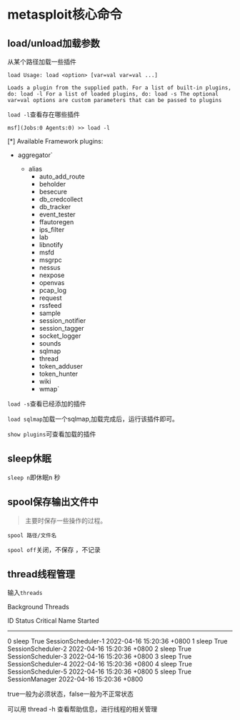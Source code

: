 # metasploit核心命令

## load/unload加载参数 

从某个路径加载一些插件

`load
Usage: load <option> [var=val var=val ...]`

`Loads a plugin from the supplied path.
For a list of built-in plugins, do: load -l
For a list of loaded plugins, do: load -s
The optional var=val options are custom parameters that can be passed to plugins`

`load -l`查看存在哪些插件

`msf](Jobs:0 Agents:0) >> load -l
`

[*] Available Framework plugins:

* aggregator`

    * alias
        * auto_add_route
        * beholder
        * besecure
        * db_credcollect
        * db_tracker
        * event_tester
        * ffautoregen
        * ips_filter
        * lab
        * libnotify
        * msfd
        * msgrpc
        * nessus
        * nexpose
        * openvas
        * pcap_log
        * request
        * rssfeed
        * sample
        * session_notifier
        * session_tagger
        * socket_logger
        * sounds
        * sqlmap
        * thread
        * token_adduser
        * token_hunter
        * wiki
        * wmap`

`load -s`查看已经添加的插件

`load sqlmap`加载一个sqlmap,加载完成后，运行该插件即可。

`show plugins`可查看加载的插件

## sleep休眠

`sleep n`即休眠n 秒

## spool保存输出文件中

> 主要时保存一些操作的过程。

`spool 路径/文件名`

`spool off`关闭，不保存 ，不记录

## thread线程管理

输入`threads`

Background Threads

   ID  Status  Critical  Name                Started
--  ------  --------  ----                -------
   0   sleep   True      SessionScheduler-1  2022-04-16 15:20:36 +0800
   1   sleep   True      SessionScheduler-2  2022-04-16 15:20:36 +0800
   2   sleep   True      SessionScheduler-3  2022-04-16 15:20:36 +0800
   3   sleep   True      SessionScheduler-4  2022-04-16 15:20:36 +0800
   4   sleep   True      SessionScheduler-5  2022-04-16 15:20:36 +0800
   5   sleep   True      SessionManager      2022-04-16 15:20:36 +0800

true一般为必须状态，false一般为不正常状态

可以用 thread -h 查看帮助信息，进行线程的相关管理



